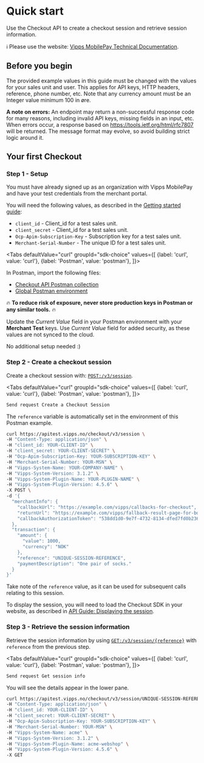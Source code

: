 <!-- START_METADATA
---
title: Quick start for the Checkout API
sidebar_label: Quick start
sidebar_position: 5
description: Quick steps for getting started with the Checkout API.
toc_min_heading_level: 2
toc_max_heading_level: 5
pagination_next: null
pagination_prev: null
---

import ApiSchema from '@theme/ApiSchema';
import Tabs from '@theme/Tabs';
import TabItem from '@theme/TabItem';

END_METADATA -->

# Quick start

Use the Checkout API to create a checkout session and retrieve session information.

<!-- START_COMMENT -->
ℹ️ Please use the website:
[Vipps MobilePay Technical Documentation](https://developer.vippsmobilepay.com/docs/APIs/checkout-api>).
<!-- END_COMMENT -->

## Before you begin

The provided example values in this guide must be changed with the values for your sales unit and user.
This applies for API keys, HTTP headers, reference, phone number, etc.
Note that any currency amount must be an Integer value minimum 100 in øre.

**A note on errors:** An endpoint may return a non-successful response code for many reasons, including invalid API keys, missing fields in an input, etc.
When errors occur, a response based on <https://tools.ietf.org/html/rfc7807> will be returned. The message format may evolve, so avoid building strict logic around it.

## Your first Checkout

### Step 1 - Setup

You must have already signed up as an organization with Vipps MobilePay and have
your test credentials from the merchant portal.

You will need the following values, as described in the
[Getting started guide](https://developer.vippsmobilepay.com/docs/getting-started):

* `client_id` - Client_id for a test sales unit.
* `client_secret` - Client_id for a test sales unit.
* `Ocp-Apim-Subscription-Key` - Subscription key for a test sales unit.
* `Merchant-Serial-Number` - The unique ID for a test sales unit.

<Tabs
defaultValue="curl"
groupId="sdk-choice"
values={[
{label: 'curl', value: 'curl'},
{label: 'Postman', value: 'postman'},
]}>
<TabItem value="postman">

In Postman, import the following files:

* [Checkout API Postman collection](/tools/vipps-checkout-api-postman-collection.json)
* [Global Postman environment](https://github.com/vippsas/vipps-developers/blob/master/tools/vipps-api-global-postman-environment.json)

🔥 **To reduce risk of exposure, never store production keys in Postman or any similar tools.** 🔥

Update the *Current Value* field in your Postman environment with your **Merchant Test** keys.
Use *Current Value* field for added security, as these values are not synced to the cloud.

</TabItem>
<TabItem value="curl">

No additional setup needed :)

</TabItem>
</Tabs>

### Step 2 - Create a checkout session

Create a checkout session with: [`POST:/v3/session`][create-session-endpoint].

<Tabs
defaultValue="curl"
groupId="sdk-choice"
values={[
{label: 'curl', value: 'curl'},
{label: 'Postman', value: 'postman'},
]}>
<TabItem value="postman">

```bash
Send request Create a Checkout Session
```

The `reference` variable is automatically set in the environment
of this Postman example.

</TabItem>
<TabItem value="curl">

```bash
curl https://apitest.vipps.no/checkout/v3/session \
-H "Content-Type: application/json" \
-H "client_id: YOUR-CLIENT-ID" \
-H "client_secret: YOUR-CLIENT-SECRET" \
-H "Ocp-Apim-Subscription-Key: YOUR-SUBSCRIPTION-KEY" \
-H "Merchant-Serial-Number: YOUR-MSN" \
-H "Vipps-System-Name: YOUR-COMPANY-NAME" \
-H "Vipps-System-Version: 3.1.2" \
-H "Vipps-System-Plugin-Name: YOUR-PLUGIN-NAME" \
-H "Vipps-System-Plugin-Version: 4.5.6" \
-X POST \
-d '{
  "merchantInfo": {
    "callbackUrl": "https://example.com/vipps/callbacks-for-checkout",
    "returnUrl": "https://example.com/vipps/fallback-result-page-for-both-success-and-failure/acme-shop-123-order123abc",
    "callbackAuthorizationToken": "538dd1d0-9e7f-4732-8134-dfed7fd0b236"
  },
  "transaction": {
    "amount": {
      "value": 1000,
      "currency": "NOK"
    },
    "reference": "UNIQUE-SESSION-REFERENCE",
    "paymentDescription": "One pair of socks."
  }
}'
```

</TabItem>
</Tabs>

Take note of the `reference` value, as it can be used for subsequent calls relating to this session.

To display the session, you will need to load the Checkout SDK in your website, as described in
[API Guide: Displaying the session](vipps-checkout-api.md#step-2-displaying-the-session).

### Step 3 - Retrieve the session information

Retrieve the session information by using
[`GET:/v3/session/{reference}`][get-session-endpoint] with `reference` from the previous step.

<Tabs
defaultValue="curl"
groupId="sdk-choice"
values={[
{label: 'curl', value: 'curl'},
{label: 'Postman', value: 'postman'},
]}>
<TabItem value="postman">

```bash
Send request Get session info
```

You will see the details appear in the lower pane.

</TabItem>
<TabItem value="curl">

```bash
curl https://apitest.vipps.no/checkout/v3/session/UNIQUE-SESSION-REFERENCE \
-H "Content-Type: application/json" \
-H "client_id: YOUR-CLIENT-ID" \
-H "client_secret: YOUR-CLIENT-SECRET" \
-H "Ocp-Apim-Subscription-Key: YOUR-SUBSCRIPTION-KEY" \
-H "Merchant-Serial-Number: YOUR-MSN" \
-H "Vipps-System-Name: acme" \
-H "Vipps-System-Version: 3.1.2" \
-H "Vipps-System-Plugin-Name: acme-webshop" \
-H "Vipps-System-Plugin-Version: 4.5.6" \
-X GET
```

</TabItem>
</Tabs>

[create-session-endpoint]: https://developer.vippsmobilepay.com/api/checkout#tag/Session/paths/~1v3~1session/post
[get-session-endpoint]: https://developer.vippsmobilepay.com/api/checkout#tag/Session/paths/~1v3~1session~1%7Breference%7D/get
